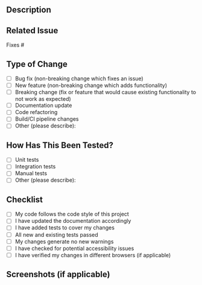 ## Description
<!-- Provide a brief summary of the changes in this PR -->

## Related Issue
<!-- Link to the related issue(s) -->
Fixes #

## Type of Change
<!-- Mark with an 'x' all that apply -->
- [ ] Bug fix (non-breaking change which fixes an issue)
- [ ] New feature (non-breaking change which adds functionality)
- [ ] Breaking change (fix or feature that would cause existing functionality to not work as expected)
- [ ] Documentation update
- [ ] Code refactoring
- [ ] Build/CI pipeline changes
- [ ] Other (please describe):

## How Has This Been Tested?
<!-- Describe the tests you ran to verify your changes -->
- [ ] Unit tests
- [ ] Integration tests
- [ ] Manual tests
- [ ] Other (please describe):

## Checklist
<!-- Mark with an 'x' all that apply -->
- [ ] My code follows the code style of this project
- [ ] I have updated the documentation accordingly
- [ ] I have added tests to cover my changes
- [ ] All new and existing tests passed
- [ ] My changes generate no new warnings
- [ ] I have checked for potential accessibility issues
- [ ] I have verified my changes in different browsers (if applicable)

## Screenshots (if applicable)
<!-- Add screenshots to help explain your changes -->
